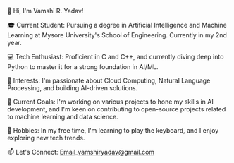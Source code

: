 👋 Hi, I'm Vamshi R. Yadav!

🎓 Current Student: Pursuing a degree in Artificial Intelligence and Machine Learning at Mysore University's School of Engineering. Currently in my 2nd year.

💻 Tech Enthusiast: Proficient in C and C++, and currently diving deep into Python to master it for a strong foundation in AI/ML.

🧠 Interests: I'm passionate about Cloud Computing, Natural Language Processing, and building AI-driven solutions.

🎯 Current Goals: I'm working on various projects to hone my skills in AI development, and I'm keen on contributing to open-source projects related to machine learning and data science.

🎹 Hobbies: In my free time, I'm learning to play the keyboard, and I enjoy exploring new tech trends.

📫 Let's Connect: Email_vamshiryadav@gmail.com
